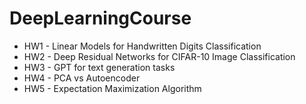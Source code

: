 # DeepLearningCourse

- HW1 - Linear Models for Handwritten Digits Classification
- HW2 - Deep Residual Networks for CIFAR-10 Image Classification
- HW3 - GPT for text generation tasks
- HW4 - PCA vs Autoencoder
- HW5 - Expectation Maximization Algorithm
